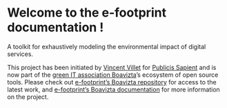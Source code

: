 # Welcome to the e-footprint documentation !

A toolkit for exhaustively modeling the environmental impact of digital services.

This project has been initiated by [Vincent Villet](mailto:vincent.villet@publicissapient.com) for <a href="https://www.publicissapient.com/" target="_blank">Publicis Sapient</a> and is now part of the <a href="https://www.boavizta.org/en" target="_blank">green IT association Boavizta</a>’s ecosystem of open source tools. Please check out [e-footprint’s Boavizta repository](https://github.com/boavizta/e-footprint) for access to the latest work, and [e-footprint’s Boavizta documentation](https://boavizta.github.io/e-footprint/) for more information on the project.

